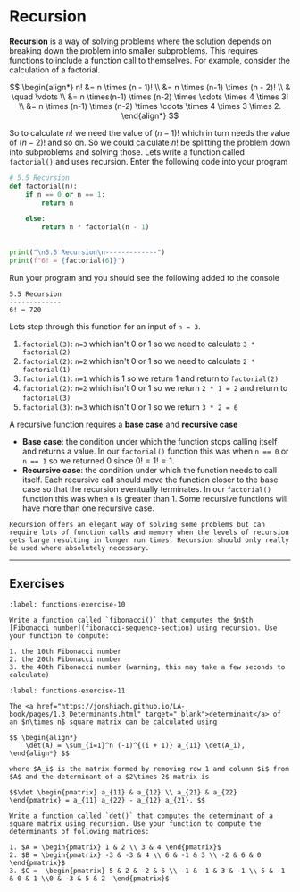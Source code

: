 # Recursion

**Recursion** is a way of solving problems where the solution depends on breaking down the problem into smaller subproblems. This requires functions to include a function call to themselves. For example, consider the calculation of a factorial.

$$ \begin{align*}
    n! &= n \times (n - 1)! \\
    &= n \times (n-1) \times (n - 2)! \\
    & \quad \vdots \\
    &= n \times(n-1) \times (n-2) \times \cdots \times 4 \times 3! \\
    &= n \times (n-1) \times (n-2) \times \cdots \times 4 \times 3 \times 2.
\end{align*} $$ 

So to calculate $n!$ we need the value of $(n-1)!$ which in turn needs the value of $(n-2)!$ and so on. So we could calculate $n!$ be splitting the problem down into subproblems and solving those. Lets write a function called `factorial()` and uses recursion. Enter the following code into your program

```python
# 5.5 Recursion
def factorial(n):
    if n == 0 or n == 1:
        return n

    else: 
        return n * factorial(n - 1)
    
 
print("\n5.5 Recursion\n-------------")
print(f"6! = {factorial(6)}")
```

Run your program and you should see the following added to the console

```text
5.5 Recursion
-------------
6! = 720
```

Lets step through this function for an input of `n = 3`.

1. `factorial(3)`: `n=3` which isn't 0 or 1 so we need to calculate `3 * factorial(2)`
2. `factorial(2)`: `n=2` which isn't 0 or 1 so we need to calculate `2 * factorial(1)`
3. `factorial(1)`: `n=1` which is 1 so we return 1 and return to `factorial(2)`
4. `factorial(2)`: `n=2` which isn't 0 or 1 so we return `2 * 1 = 2` and return to `factorial(3)`
5. `factorial(3)`: `n=3` which isn't 0 or 1 so we return `3 * 2 = 6`

A recursive function requires a **base case** and **recursive case**

- **Base case**: the condition under which the function stops calling itself and returns a value. In our `factorial()` function this was when `n == 0` or `n == 1` so we returned 0 since $0! = 1! = 1$.
- **Recursive case**: the condition under which the function needs to call itself. Each recursive call should move the function closer to the base case so that the recursion eventually terminates. In our `factorial()` function this was when `n` is greater than 1. Some recursive functions will have more than one recursive case.

```{warning}
Recursion offers an elegant way of solving some problems but can require lots of function calls and memory when the levels of recursion gets large resulting in longer run times. Recursion should only really be used where absolutely necessary.
```

---

## Exercises

```{exercise}
:label: functions-exercise-10

Write a function called `fibonacci()` that computes the $n$th [Fibonacci number](fibonacci-sequence-section) using recursion. Use your function to compute:

1. the 10th Fibonacci number
2. the 20th Fibonacci number
3. the 40th Fibonacci number (warning, this may take a few seconds to calculate)
```

```{exercise}
:label: functions-exercise-11

The <a href="https://jonshiach.github.io/LA-book/pages/1.3_Determinants.html" target="_blank">determinant</a> of an $n\times n$ square matrix can be calculated using

$$ \begin{align*}
    \det(A) = \sum_{i=1}^n (-1)^{(i + 1)} a_{1i} \det(A_i),
\end{align*} $$

where $A_i$ is the matrix formed by removing row 1 and column $i$ from $A$ and the determinant of a $2\times 2$ matrix is

$$\det \begin{pmatrix} a_{11} & a_{12} \\ a_{21} & a_{22} \end{pmatrix} = a_{11} a_{22} - a_{12} a_{21}. $$

Write a function called `det()` that computes the determinant of a square matrix using recursion. Use your function to compute the determinants of following matrices:

1. $A = \begin{pmatrix} 1 & 2 \\ 3 & 4 \end{pmatrix}$
2. $B = \begin{pmatrix} -3 & -3 & 4 \\ 6 & -1 & 3 \\ -2 & 6 & 0 \end{pmatrix}$
3. $C =  \begin{pmatrix} 5 & 2 & -2 & 6 \\ -1 & -1 & 3 & -1 \\ 5 & -1 & 0 & 1 \\0 & -3 & 5 & 2  \end{pmatrix}$
```
